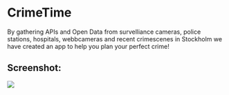 # CrimeTime

By gathering APIs and Open Data from survelliance cameras, police stations, hospitals, webbcameras and recent crimescenes in Stockholm we have created an app to help you plan your perfect crime! 

## Screenshot: 

![](https://raw.github.com/JohannesAronsson/CrimeTime/master/screendump.jpg)


